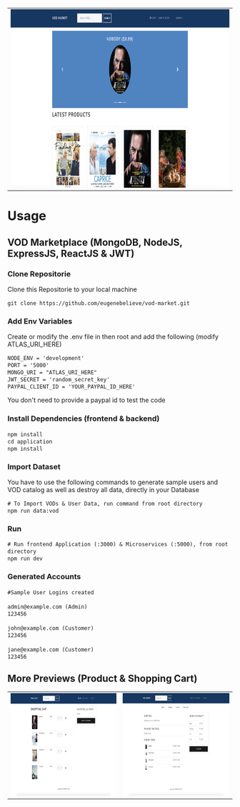<table><tr><td><img src="application/public/images/vod.png" alt="dashboard" height="400"></td></tr></table>

# Usage

## VOD Marketplace (MongoDB, NodeJS, ExpressJS, ReactJS & JWT)

### Clone Repositorie

Clone this Repositorie to your local machine

```
git clone https://github.com/eugenebelieve/vod-market.git
```

### Add Env Variables

Create or modify the .env file in then root and add the following (modify ATLAS_URI_HERE)

```
NODE_ENV = 'development'
PORT = '5000'
MONGO_URI = "ATLAS_URI_HERE"
JWT_SECRET = 'random_secret_key'
PAYPAL_CLIENT_ID = 'YOUR_PAYPAL_ID_HERE'
```

You don't need to provide a paypal id to test the code

### Install Dependencies (frontend & backend)

```
npm install
cd application
npm install
```

### Import Dataset

You have to use the following commands to generate sample users and VOD catalog as well as destroy all data, directly in your Database

```
# To Import VODs & User Data, run command from root directory
npm run data:vod

```

### Run

```
# Run frontend Application (:3000) & Microservices (:5000), from root directory 
npm run dev
```

### Generated Accounts

```
#Sample User Logins created

admin@example.com (Admin)
123456

john@example.com (Customer)
123456

jane@example.com (Customer)
123456
```

## More Previews (Product & Shopping Cart)

<table>
<tr>
    <td><img src="application/public/images/vod2.png" alt="dashboard" height="230"></td>
    <td><img src="application/public/images/vod3.png" alt="dashboard" height="230"></td>
</tr>
</table>
